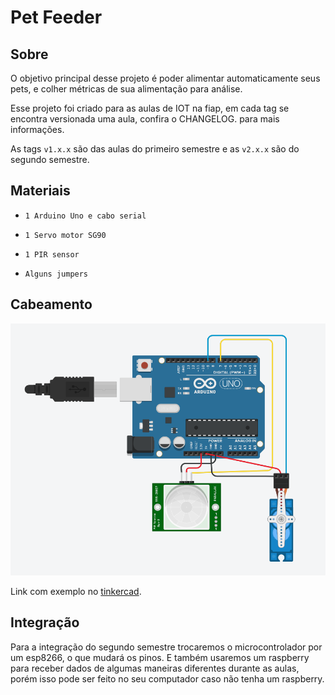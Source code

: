 # Pet Feeder

## Sobre

O objetivo principal desse projeto é poder alimentar automaticamente seus pets, e colher métricas de sua alimentação para análise.

Esse projeto foi criado para as aulas de IOT na fiap, em cada tag se encontra versionada uma aula, confira o CHANGELOG. para mais informações.

As tags `v1.x.x` são das aulas do primeiro semestre e as `v2.x.x` são do segundo semestre.

## Materiais

* `1 Arduino Uno e cabo serial`

* `1 Servo motor SG90`

* `1 PIR sensor`

* `Alguns jumpers`

## Cabeamento

![wiring](img/wiring.png)

Link com exemplo no [tinkercad](https://www.tinkercad.com/things/8q8TVHKfOPz-pet-feeder).

## Integração

Para a integração do segundo semestre trocaremos o microcontrolador por um esp8266, o que mudará os pinos.
E também usaremos um raspberry para receber dados de algumas maneiras diferentes durante as aulas, porém isso pode ser feito no seu computador caso não tenha um raspberry.
